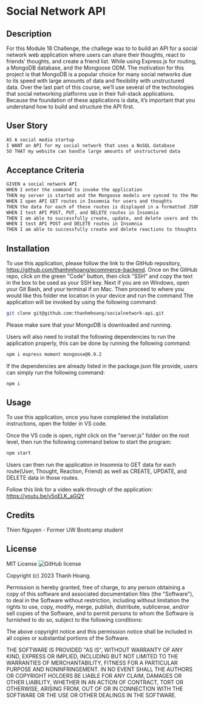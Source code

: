 # Social Network API

## Description

For this Module 18 Challenge, the challege was to to build an API for a social network web application where users can share their thoughts, react to friends’ thoughts, and create a friend list. While using Express.js for routing, a MongoDB database, and the Mongoose ODM. The motivation for this project is that MongoDB is a popular choice for many social networks due to its speed with large amounts of data and flexibility with unstructured data. Over the last part of this course, we’ll use several of the technologies that social networking platforms use in their full-stack applications. Because the foundation of these applications is data, it’s important that you understand how to build and structure the API first. 

## User Story

```md
AS A social media startup
I WANT an API for my social network that uses a NoSQL database
SO THAT my website can handle large amounts of unstructured data
```


## Acceptance Criteria

```md
GIVEN a social network API
WHEN I enter the command to invoke the application
THEN my server is started and the Mongoose models are synced to the MongoDB database
WHEN I open API GET routes in Insomnia for users and thoughts
THEN the data for each of these routes is displayed in a formatted JSON
WHEN I test API POST, PUT, and DELETE routes in Insomnia
THEN I am able to successfully create, update, and delete users and thoughts in my database
WHEN I test API POST and DELETE routes in Insomnia
THEN I am able to successfully create and delete reactions to thoughts and add and remove friends to a user’s friend list
```

## Installation

To use this application, please follow the link to the GitHub repository, https://github.com/thanhmhoang/ecommerce-backend. Once on the GitHub repo, click on the green "Code" button, then click "SSH" and copy the text in the box to be used as your SSH key. Next if you are on Windows, open your Git Bash, and your terminal if on Mac. Then proceed to where you would like this folder me location in your device and run the command 
The application will be invoked by using the following command:
```bash
git clone git@github.com:thanhmhoang/socialnetwork-api.git
```
Please make sure that your MongoDB is  downloaded and running. 

Users will also need to install the following dependencies to run the application properly, this can be done by running the following command:

```bash
npm i express moment mongoose@6.9.2
```

If the dependencies are already listed in the package.json file provide, users can simply run the following command:

```bash
npm i
```

## Usage

To use this application, once you have completed the installation instructions, open the folder in VS code. 

Once the VS code is open, right click on the "server.js" folder on the root level, then run the following command below to start the program:

```bash
npm start
```
Users can then run the application in Insomnia to GET data for each route(User, Thought, Reaction, Friend) as well as CREATE, UPDATE, and DELETE data in those routes.

Follow this link for a video walk-through of the application: https://youtu.be/v5oELK_aGQY


## Credits

Thien Nguyen - Former UW Bootcamp student

## License

MIT License
![GitHub license](https://img.shields.io/badge/license-MIT-blue.svg)
        
Copyright (c) 2023 Thanh Hoang.
        
Permission is hereby granted, free of charge, to any person obtaining a copy of this software and associated
documentation files (the "Software"), to deal in the Software without restriction, including without limitation
the rights to use, copy, modify, merge, publish, distribute, sublicense, and/or sell copies of the Software, and
to permit persons to whom the Software is furnished to do so, subject to the following conditions:

The above copyright notice and this permission notice shall be included in all copies or substantial portions
of the Software.

THE SOFTWARE IS PROVIDED "AS IS", WITHOUT WARRANTY OF ANY KIND, EXPRESS OR IMPLIED, INCLUDING BUT NOT LIMITED TO 
THE WARRANTIES OF MERCHANTABILITY, FITNESS FOR A PARTICULAR PURPOSE AND NONINFRINGEMENT. IN NO EVENT SHALL THE 
AUTHORS OR COPYRIGHT HOLDERS BE LIABLE FOR ANY CLAIM, DAMAGES OR OTHER LIABILITY, WHETHER IN AN ACTION OF CONTRACT,
TORT OR OTHERWISE, ARISING FROM, OUT OF OR IN CONNECTION WITH THE SOFTWARE OR THE USE OR OTHER DEALINGS IN THE SOFTWARE.
